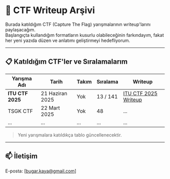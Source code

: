 # 🧠 CTF Writeup Arşivi

Burada katıldığım CTF (Capture The Flag) yarışmalarının writeup'larını paylaşacağım.  
Başlangıçta kullandığım formatların kusurlu olabileceğinin farkındayım, fakat her yeni yazıda düzen ve anlatımı geliştirmeyi hedefliyorum.  

---

## 📋 Katıldığım CTF'ler ve Sıralamalarım

| Yarışma Adı         | Tarih           | Takım | Sıralama | Writeup |
|---------------------|------------------|--------|----------|---------|
| **ITU CTF 2025**    | 21 Haziran 2025 | Yok    | 13 / 141 | [ITU CTF 2025 Writeup](./ITUCTF/) |
| TSGK CTF            | 22 Mart 2025     | Yok    | 48       | ...     |
| ...                 | ...              | ...    | ...      | ...     |
> Yeni yarışmalara katıldıkça tablo güncellenecektir.

---

## 📫 İletişim
E-posta: [bugar.kaya@gmail.com]

